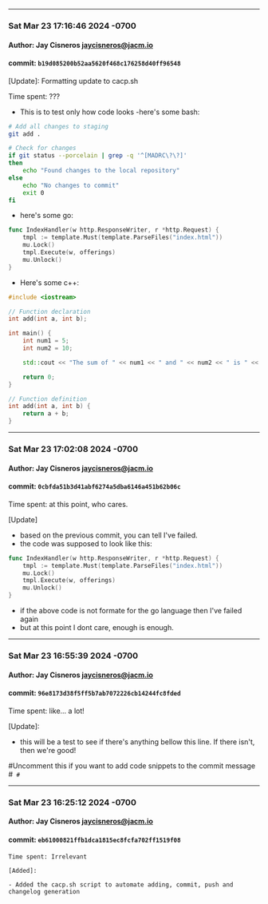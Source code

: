 <hr>

### Sat Mar 23 17:16:46 2024 -0700
#### Author: Jay Cisneros <jaycisneros@jacm.io>
#### commit: `b19d085200b52aa5620f468c176258d40ff96548`


[Update]: Formatting update to cacp.sh

Time spent: ???

- This is to test only how code looks
-here's some bash:
```bash
# Add all changes to staging
git add .

# Check for changes
if git status --porcelain | grep -q '^[MADRC\?\?]'
then
    echo "Found changes to the local repository"
else
    echo "No changes to commit"
    exit 0
fi
```

- here's some go:
```go
func IndexHandler(w http.ResponseWriter, r *http.Request) {
	tmpl := template.Must(template.ParseFiles("index.html"))
	mu.Lock()
	tmpl.Execute(w, offerings)
	mu.Unlock()
}
```
- Here's some c++:
```c++
#include <iostream>

// Function declaration
int add(int a, int b);

int main() {
    int num1 = 5;
    int num2 = 10;

    std::cout << "The sum of " << num1 << " and " << num2 << " is " << add(num1, num2) << std::endl;

    return 0;
}

// Function definition
int add(int a, int b) {
    return a + b;
}

```


<hr>

### Sat Mar 23 17:02:08 2024 -0700
#### Author: Jay Cisneros <jaycisneros@jacm.io>
#### commit: `0cbfda51b3d41abf6274a5dba6146a451b62b06c`


Time spent: at this point, who cares.

[Update]
- based on the previous commit, you can tell I've failed.
- the code was supposed to look like this:

```go
func IndexHandler(w http.ResponseWriter, r *http.Request) {
	tmpl := template.Must(template.ParseFiles("index.html"))
	mu.Lock()
	tmpl.Execute(w, offerings)
	mu.Unlock()
}
```

- if the above code is not formate for the go language then I've failed again
- but at this point I dont care, enough is enough.


<hr>

### Sat Mar 23 16:55:39 2024 -0700
#### Author: Jay Cisneros <jaycisneros@jacm.io>
#### commit: `96e8173d38f5ff5b7ab7072226cb14244fc8fded`


Time spent: like... a lot!

[Update]:

- this will be a test to see if there's anything bellow this line. If there isn't, then we're good!

#Uncomment this if you want to add code snippets to the commit message
#```
#```


<hr>

### Sat Mar 23 16:25:12 2024 -0700
#### Author: Jay Cisneros <jaycisneros@jacm.io>
#### commit: `eb61000821ffb1dca1815ec8fcfa702ff1519f08`

```
Time spent: Irrelevant

[Added]:

- Added the cacp.sh script to automate adding, commit, push and changelog generation

```
